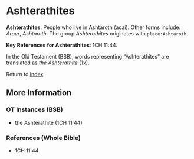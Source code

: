 # Ashterathites
**Ashterathites**. 
People who live in Ashtaroth (acai). 
Other forms include: 
*Aroer*, *Ashtaroth*. 
The group _Ashterathites_ originates with `place:Ashtaroth`. 


**Key References for Ashterathites**: 
1CH 11:44. 


In the Old Testament (BSB), words representing “Ashterathites” are translated as 
*the Ashterathite* (1x). 




Return to [Index](00-Index.md)

## More Information

### OT Instances (BSB)

* the Ashterathite (1CH 11:44)



### References (Whole Bible)

* 1CH 11:44



